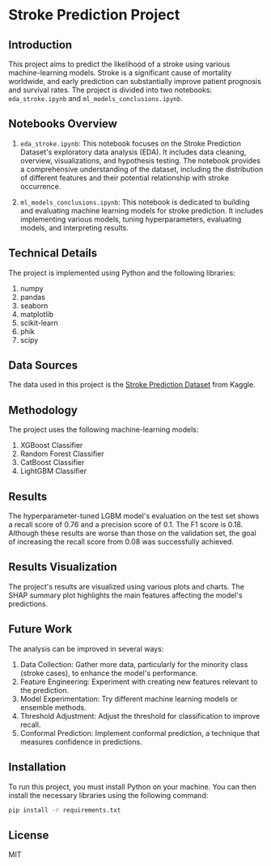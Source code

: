 # Stroke Prediction Project

## Introduction

This project aims to predict the likelihood of a stroke using various machine-learning models. Stroke is a significant cause of mortality worldwide, and early prediction can substantially improve patient prognosis and survival rates. The project is divided into two notebooks: `eda_stroke.ipynb` and `ml_models_conclusions.ipynb`.

## Notebooks Overview

1. `eda_stroke.ipynb`: This notebook focuses on the Stroke Prediction Dataset's exploratory data analysis (EDA). It includes data cleaning, overview, visualizations, and hypothesis testing. The notebook provides a comprehensive understanding of the dataset, including the distribution of different features and their potential relationship with stroke occurrence.

2. `ml_models_conclusions.ipynb`: This notebook is dedicated to building and evaluating machine learning models for stroke prediction. It includes implementing various models, tuning hyperparameters, evaluating models, and interpreting results.

## Technical Details

The project is implemented using Python and the following libraries:

1. numpy
2. pandas
3. seaborn
4. matplotlib
5. scikit-learn
6. phik
7. scipy

## Data Sources

The data used in this project is the [Stroke Prediction Dataset](https://www.kaggle.com/datasets/fedesoriano/stroke-prediction-dataset) from Kaggle.

## Methodology

The project uses the following machine-learning models:

1. XGBoost Classifier
2. Random Forest Classifier
3. CatBoost Classifier
4. LightGBM Classifier

## Results

The hyperparameter-tuned LGBM model's evaluation on the test set shows a recall score of 0.76 and a precision score of 0.1. The F1 score is 0.18. Although these results are worse than those on the validation set, the goal of increasing the recall score from 0.08 was successfully achieved.

## Results Visualization

The project's results are visualized using various plots and charts. The SHAP summary plot highlights the main features affecting the model's predictions.

## Future Work

The analysis can be improved in several ways:

1. Data Collection: Gather more data, particularly for the minority class (stroke cases), to enhance the model's performance.
2. Feature Engineering: Experiment with creating new features relevant to the prediction.
3. Model Experimentation: Try different machine learning models or ensemble methods.
4. Threshold Adjustment: Adjust the threshold for classification to improve recall.
5. Conformal Prediction: Implement conformal prediction, a technique that measures confidence in predictions.

## Installation

To run this project, you must install Python on your machine. You can then install the necessary libraries using the following command:

```bash
pip install -r requirements.txt
```

## License

MIT
